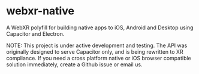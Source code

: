 # webxr-native
A WebXR polyfill for building native apps to iOS, Android and Desktop using Capacitor and Electron.

NOTE: This project is under active development and testing. The API was originally designed to serve Capacitor only, and is being rewritten to XR compliance. If you need a cross platform native or iOS browser compatible solution immediately, create a Github issue or email us.
